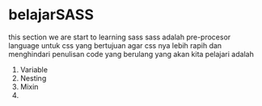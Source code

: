 # belajarSASS
this section we are start to learning sass
sass adalah pre-procesor language untuk css yang bertujuan agar css nya lebih rapih dan menghindari penulisan code yang berulang
yang akan kita pelajari adalah 
1. Variable
2. Nesting
3. Mixin
4. 

